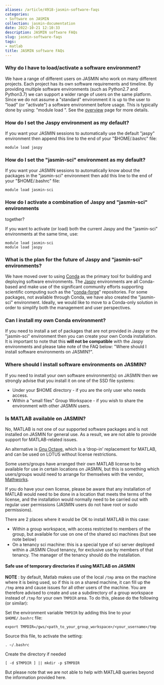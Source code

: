 ```yaml
---
aliases: /article/4918-jasmin-software-faqs
categories:
- Software on JASMIN
collection: jasmin-documentation
date: 2022-10-21 12:10:33
description: JASMIN software FAQs
slug: jasmin-software-faqs
tags:
- matlab
title: JASMIN software FAQs
---
```


### Why do I have to load/activate a software environment?

We have a range of different users on JASMIN who work on many different
projects. Each project has its own software requirements and timeline. By
providing multiple software environments (such as Python2.7 and Python3.7) we
can support a wider range of users on the same platform. Since we do not
assume a "standard" environment it is up to the user to "load" (or "activate")
a software environment before usage. This is typically done by using: "module
load <environment>". See the [overview](software-on-jasmin) page for more
details.

### How do I set the Jaspy environment as my default?

If you want your JASMIN sessions to automatically use the default "jaspy"
environment then append this line to the end of your "$HOME/.bashrc" file:

    
    
    module load jaspy
    

### How do I set the "jasmin-sci" environment as my default?

If you want your JASMIN sessions to automatically know about the packages in
the "jasmin-sci" environment then add this line to the end of your
"$HOME/.bashrc" file:

    
    
    module load jasmin-sci
    

### How do I activate a combination of Jaspy and "jasmin-sci" environments
together?

If you want to activate (or load) both the current Jaspy and the "jasmin-sci"
environments at the same time, use:

    
    
    module load jasmin-sci
    module load jaspy
    

### What is the plan for the future of Jaspy and "jasmin-sci" environments?

We have moved over to using [Conda](https://docs.conda.io/en/latest/) as the
primary tool for building and deploying software environments. The
[Jaspy](jaspy-envs) environments are all Conda-based and make use of the
significant community efforts supporting scientific computing such as the
"[conda-forge](https://conda-forge.org/)" repositories. For some packages, not
available through Conda, we have also created the "jasmin-sci" environment.
Ideally, we would like to move to a Conda-only solution in order to simplify
both the management and user perspectives.

### Can I install my own Conda environment?

If you need to install a set of packages that are not provided in Jaspy or the
"jasmin-sci" environment then you can create your own Conda installation. It
is important to note that this **will not be compatible** with the Jaspy
environments and please take note of the FAQ below: "Where should I install
software environments on JASMIN?".

### Where should I install software environments on JASMIN?

If you need to install your own software environment(s) on JASMIN then we
strongly advise that you install it on one of the SSD file systems:

  * Under your $HOME directory - if you are the only user who needs access.
  * Within a "small files" Group Workspace - if you wish to share the environment with other JASMIN users.

### Is MATLAB available on JASMIN?

No, MATLAB is not one of our supported software packages and is not installed
on JASMIN for general use. As a result, we are not able to provide support for
MATLAB-related issues.

An alternative is [Gnu Octave](https://www.gnu.org/software/octave), which is
a ‘drop-in’ replacement for MATLAB, and can be used on LOTUS without license
restrictions.

Some users/groups have arranged their own MATLAB license to be available for
use in certain locations on JASMIN, but this is something which users/groups
would need to arrange for themselves with the vendor,
[Mathworks](https://uk.mathworks.com/).

If you do have your own license, please be aware that any installation of
MATLAB would need to be done in a location that meets the terms of the
license, and the installation would normally need to be carried out with
regular user permissions (JASMIN users do not have root or sudo permissions).

There are 2 places where it would be OK to install MATLAB in this case:

  * Within a group workspace, with access restricted to members of the group, but available for use on one of the shared sci machines (but see note below)
  * On a tenancy sci machine: this is a special type of sci server deployed within a JASMIN Cloud tenancy, for exclusive use by members of that tenancy. The manager of the tenancy should do the installation.

#### Safe use of temporary directories if using MATLAB on JASMIN

**NOTE** : by default, Matlab makes use of the local `/tmp` area on the
machine where it is being used, so if this is on a shared machine, it can fill
up the `/tmp` area and cause issues for all other users of the machine. You
are therefore advised to create and use a subdirectory of a group workspace
instead of `/tmp` for your own `TMPDIR` area. To do this, please do the
following (or similar):

Set the environment variable `TMPDIR` by adding this line to your
`$HOME/.bashrc` file:

    
    
    export TMPDIR=/gws/<path_to_your_group_workspace>/<your_username>/tmp
    

Source this file, to activate the setting:

    
    
    . ~/.bashrc
    

Create the directory if needed

    
    
    [ -d $TMPDIR ] || mkdir -p $TMPDIR
    

But please note that we are not able to help with MATLAB queries beyond the
information provided here.


